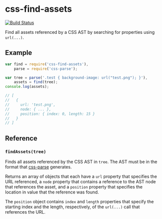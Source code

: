 # css-find-assets

[![Build Status](https://drone.io/github.com/conradz/css-find-assets/status.png)](https://drone.io/github.com/conradz/css-find-assets/latest)

Find all assets referenced by a CSS AST by searching for properties using
`url(...)`.

## Example

```js
var find = require('css-find-assets'),
    parse = require('css-parse');

var tree = parse('.test { background-image: url("test.png"); }'),
    assets = find(tree);
console.log(assets);

// [
//   {
//     url: 'test.png',
//     node: { ... },
//     position: { index: 0, length: 15 }
//   }
// ]
```

## Reference

### `findAssets(tree)`

Finds all assets referenced by the CSS AST in `tree`. The AST must be in the
format that [css-parse](https://github.com/visionmedia/css-parse) generates.

Returns an array of objects that each have a `url` property that specifies the
URL referenced, a `node` property that contains a reference to the AST node
that references the asset, and a `position` property that specifies the
location in value that the reference was found.

The `position` object contains `index` and `length` properties that specify the
starting index and the length, respectively, of the `url(...)` call that
references the URL.
